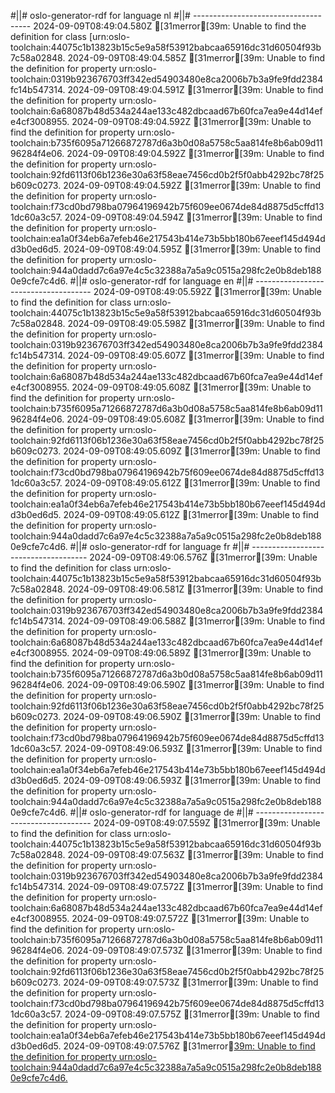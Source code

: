 #||# oslo-generator-rdf for language nl
#||# -------------------------------------
2024-09-09T08:49:04.580Z [31merror[39m: Unable to find the definition for class [urn:oslo-toolchain:44075c1b13823b15c5e9a58f53912babcaa65916dc31d60504f93b7c58a02848.
2024-09-09T08:49:04.585Z [31merror[39m: Unable to find the definition for property urn:oslo-toolchain:0319b923676703ff342ed54903480e8ca2006b7b3a9fe9fdd2384fc14b547314.
2024-09-09T08:49:04.591Z [31merror[39m: Unable to find the definition for property urn:oslo-toolchain:6a68087b48d534a244ae133c482dbcaad67b60fca7ea9e44d14efe4cf3008955.
2024-09-09T08:49:04.592Z [31merror[39m: Unable to find the definition for property urn:oslo-toolchain:b735f6095a71266872787d6a3b0d08a5758c5aa814fe8b6ab09d1196284f4e06.
2024-09-09T08:49:04.592Z [31merror[39m: Unable to find the definition for property urn:oslo-toolchain:92fd6113f06b1236e30a63f58eae7456cd0b2f5f0abb4292bc78f25b609c0273.
2024-09-09T08:49:04.592Z [31merror[39m: Unable to find the definition for property urn:oslo-toolchain:f73cd0bd798ba07964196942b75f609ee0674de84d8875d5cffd131dc60a3c57.
2024-09-09T08:49:04.594Z [31merror[39m: Unable to find the definition for property urn:oslo-toolchain:ea1a0f34eb6a7efeb46e217543b414e73b5bb180b67eeef145d494dd3b0ed6d5.
2024-09-09T08:49:04.595Z [31merror[39m: Unable to find the definition for property urn:oslo-toolchain:944a0dadd7c6a97e4c5c32388a7a5a9c0515a298fc2e0b8deb1880e9cfe7c4d6.
#||# oslo-generator-rdf for language en
#||# -------------------------------------
2024-09-09T08:49:05.592Z [31merror[39m: Unable to find the definition for class urn:oslo-toolchain:44075c1b13823b15c5e9a58f53912babcaa65916dc31d60504f93b7c58a02848.
2024-09-09T08:49:05.598Z [31merror[39m: Unable to find the definition for property urn:oslo-toolchain:0319b923676703ff342ed54903480e8ca2006b7b3a9fe9fdd2384fc14b547314.
2024-09-09T08:49:05.607Z [31merror[39m: Unable to find the definition for property urn:oslo-toolchain:6a68087b48d534a244ae133c482dbcaad67b60fca7ea9e44d14efe4cf3008955.
2024-09-09T08:49:05.608Z [31merror[39m: Unable to find the definition for property urn:oslo-toolchain:b735f6095a71266872787d6a3b0d08a5758c5aa814fe8b6ab09d1196284f4e06.
2024-09-09T08:49:05.608Z [31merror[39m: Unable to find the definition for property urn:oslo-toolchain:92fd6113f06b1236e30a63f58eae7456cd0b2f5f0abb4292bc78f25b609c0273.
2024-09-09T08:49:05.609Z [31merror[39m: Unable to find the definition for property urn:oslo-toolchain:f73cd0bd798ba07964196942b75f609ee0674de84d8875d5cffd131dc60a3c57.
2024-09-09T08:49:05.612Z [31merror[39m: Unable to find the definition for property urn:oslo-toolchain:ea1a0f34eb6a7efeb46e217543b414e73b5bb180b67eeef145d494dd3b0ed6d5.
2024-09-09T08:49:05.612Z [31merror[39m: Unable to find the definition for property urn:oslo-toolchain:944a0dadd7c6a97e4c5c32388a7a5a9c0515a298fc2e0b8deb1880e9cfe7c4d6.
#||# oslo-generator-rdf for language fr
#||# -------------------------------------
2024-09-09T08:49:06.576Z [31merror[39m: Unable to find the definition for class urn:oslo-toolchain:44075c1b13823b15c5e9a58f53912babcaa65916dc31d60504f93b7c58a02848.
2024-09-09T08:49:06.581Z [31merror[39m: Unable to find the definition for property urn:oslo-toolchain:0319b923676703ff342ed54903480e8ca2006b7b3a9fe9fdd2384fc14b547314.
2024-09-09T08:49:06.588Z [31merror[39m: Unable to find the definition for property urn:oslo-toolchain:6a68087b48d534a244ae133c482dbcaad67b60fca7ea9e44d14efe4cf3008955.
2024-09-09T08:49:06.589Z [31merror[39m: Unable to find the definition for property urn:oslo-toolchain:b735f6095a71266872787d6a3b0d08a5758c5aa814fe8b6ab09d1196284f4e06.
2024-09-09T08:49:06.590Z [31merror[39m: Unable to find the definition for property urn:oslo-toolchain:92fd6113f06b1236e30a63f58eae7456cd0b2f5f0abb4292bc78f25b609c0273.
2024-09-09T08:49:06.590Z [31merror[39m: Unable to find the definition for property urn:oslo-toolchain:f73cd0bd798ba07964196942b75f609ee0674de84d8875d5cffd131dc60a3c57.
2024-09-09T08:49:06.593Z [31merror[39m: Unable to find the definition for property urn:oslo-toolchain:ea1a0f34eb6a7efeb46e217543b414e73b5bb180b67eeef145d494dd3b0ed6d5.
2024-09-09T08:49:06.593Z [31merror[39m: Unable to find the definition for property urn:oslo-toolchain:944a0dadd7c6a97e4c5c32388a7a5a9c0515a298fc2e0b8deb1880e9cfe7c4d6.
#||# oslo-generator-rdf for language de
#||# -------------------------------------
2024-09-09T08:49:07.559Z [31merror[39m: Unable to find the definition for class urn:oslo-toolchain:44075c1b13823b15c5e9a58f53912babcaa65916dc31d60504f93b7c58a02848.
2024-09-09T08:49:07.563Z [31merror[39m: Unable to find the definition for property urn:oslo-toolchain:0319b923676703ff342ed54903480e8ca2006b7b3a9fe9fdd2384fc14b547314.
2024-09-09T08:49:07.572Z [31merror[39m: Unable to find the definition for property urn:oslo-toolchain:6a68087b48d534a244ae133c482dbcaad67b60fca7ea9e44d14efe4cf3008955.
2024-09-09T08:49:07.572Z [31merror[39m: Unable to find the definition for property urn:oslo-toolchain:b735f6095a71266872787d6a3b0d08a5758c5aa814fe8b6ab09d1196284f4e06.
2024-09-09T08:49:07.573Z [31merror[39m: Unable to find the definition for property urn:oslo-toolchain:92fd6113f06b1236e30a63f58eae7456cd0b2f5f0abb4292bc78f25b609c0273.
2024-09-09T08:49:07.573Z [31merror[39m: Unable to find the definition for property urn:oslo-toolchain:f73cd0bd798ba07964196942b75f609ee0674de84d8875d5cffd131dc60a3c57.
2024-09-09T08:49:07.575Z [31merror[39m: Unable to find the definition for property urn:oslo-toolchain:ea1a0f34eb6a7efeb46e217543b414e73b5bb180b67eeef145d494dd3b0ed6d5.
2024-09-09T08:49:07.576Z [31merror[39m: Unable to find the definition for property urn:oslo-toolchain:944a0dadd7c6a97e4c5c32388a7a5a9c0515a298fc2e0b8deb1880e9cfe7c4d6.
](tmp/workspace/report4/doc/vocabularium/cultuurparticipatie/erkendestandaard/2024-06-20/all-cultuurparticipatie.jsonld#L0)